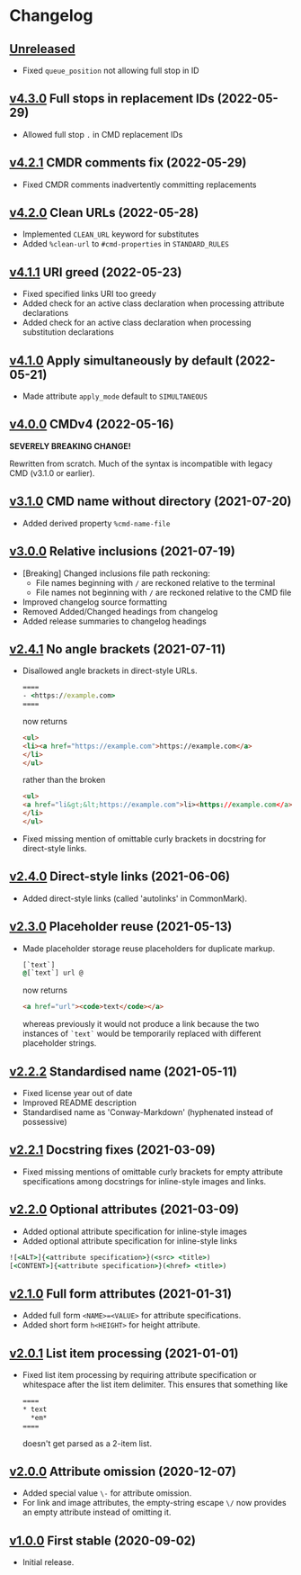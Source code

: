 # Changelog


## [Unreleased]

- Fixed `queue_position` not allowing full stop in ID


## [v4.3.0] Full stops in replacement IDs (2022-05-29)

- Allowed full stop `.` in CMD replacement IDs


## [v4.2.1] CMDR comments fix (2022-05-29)

- Fixed CMDR comments inadvertently committing replacements


## [v4.2.0] Clean URLs (2022-05-28)

- Implemented `CLEAN_URL` keyword for substitutes
- Added `%clean-url` to `#cmd-properties` in `STANDARD_RULES`


## [v4.1.1] URI greed (2022-05-23)

- Fixed specified links URI too greedy
- Added check for an active class declaration
  when processing attribute declarations
- Added check for an active class declaration
  when processing substitution declarations


## [v4.1.0] Apply simultaneously by default (2022-05-21)

- Made attribute `apply_mode` default to `SIMULTANEOUS`


## [v4.0.0] CMDv4 (2022-05-16)

**SEVERELY BREAKING CHANGE!**

Rewritten from scratch.
Much of the syntax is incompatible with legacy CMD (v3.1.0 or earlier).


## [v3.1.0] CMD name without directory (2021-07-20)

- Added derived property `%cmd-name-file`


## [v3.0.0] Relative inclusions (2021-07-19)

- [Breaking] Changed inclusions file path reckoning:
  - File names beginning with `/` are reckoned relative to the terminal
  - File names not beginning with `/` are reckoned relative to the CMD file
- Improved changelog source formatting
- Removed Added/Changed headings from changelog
- Added release summaries to changelog headings


## [v2.4.1] No angle brackets (2021-07-11)

- Disallowed angle brackets in direct-style URLs.
  
  ````cmd
  ====
  - <https://example.com>
  ====
  ````
  now returns
  ````html
  <ul>
  <li><a href="https://example.com">https://example.com</a>
  </li>
  </ul>
  ````
  rather than the broken
  ````html
  <ul>
  <a href="li&gt;&lt;https://example.com">li><https://example.com</a>
  </li>
  </ul>
  ````

- Fixed missing mention of omittable curly brackets
  in docstring for direct-style links.


## [v2.4.0] Direct-style links (2021-06-06)

- Added direct-style links (called 'autolinks' in CommonMark).


## [v2.3.0] Placeholder reuse (2021-05-13)

- Made placeholder storage reuse placeholders for duplicate markup.
  
  ````cmd
  [`text`]
  @[`text`] url @
  ````
  now returns
  ````html
  <a href="url"><code>text</code></a>
  ````
  whereas previously it would not produce a link
  because the two instances of `` `text` `` would be
  temporarily replaced with different placeholder strings.


## [v2.2.2] Standardised name (2021-05-11)

- Fixed license year out of date
- Improved README description
- Standardised name as 'Conway-Markdown' (hyphenated instead of possessive)


## [v2.2.1] Docstring fixes (2021-03-09)

- Fixed missing mentions of omittable curly brackets
  for empty attribute specifications
  among docstrings for inline-style images and links.


## [v2.2.0] Optional attributes (2021-03-09)

- Added optional attribute specification for inline-style images
- Added optional attribute specification for inline-style links

````cmd
![<ALT>]{<attribute specification>}(<src> <title>)
[<CONTENT>]{<attribute specification>}(<href> <title>)
````


## [v2.1.0] Full form attributes (2021-01-31)

- Added full form `<NAME>=<VALUE>` for attribute specifications.
- Added short form `h<HEIGHT>` for height attribute.


## [v2.0.1] List item processing (2021-01-01)

- Fixed list item processing by requiring attribute specification
  or whitespace after the list item delimiter.
  This ensures that something like
  
  ````cmd
  ====
  * text
    *em*
  ====
  ````
  doesn't get parsed as a 2-item list.


## [v2.0.0] Attribute omission (2020-12-07)

- Added special value `\-` for attribute omission.
- For link and image attributes,
  the empty-string escape `\/` now provides an empty attribute
  instead of omitting it.


## [v1.0.0] First stable (2020-09-02)

- Initial release.


[Unreleased]:
  https://github.com/conway-markdown/conway-markdown/compare/v4.3.0...HEAD
[v4.3.0]:
  https://github.com/conway-markdown/conway-markdown/compare/v4.2.1...v4.3.0
[v4.2.1]:
  https://github.com/conway-markdown/conway-markdown/compare/v4.2.0...v4.2.1
[v4.2.0]:
  https://github.com/conway-markdown/conway-markdown/compare/v4.1.1...v4.2.0
[v4.1.1]:
  https://github.com/conway-markdown/conway-markdown/compare/v4.1.0...v4.1.1
[v4.1.0]:
  https://github.com/conway-markdown/conway-markdown/compare/v4.0.0...v4.1.0
[v4.0.0]:
  https://github.com/conway-markdown/conway-markdown/compare/v3.1.0...v4.0.0
[v3.1.0]:
  https://github.com/conway-markdown/conway-markdown/compare/v3.0.0...v3.1.0
[v3.0.0]:
  https://github.com/conway-markdown/conway-markdown/compare/v2.4.1...v3.0.0
[v2.4.1]:
  https://github.com/conway-markdown/conway-markdown/compare/v2.4.0...v2.4.1
[v2.4.0]:
  https://github.com/conway-markdown/conway-markdown/compare/v2.3.0...v2.4.0
[v2.3.0]:
  https://github.com/conway-markdown/conway-markdown/compare/v2.2.2...v2.3.0
[v2.2.2]:
  https://github.com/conway-markdown/conway-markdown/compare/v2.2.1...v2.2.2
[v2.2.1]:
  https://github.com/conway-markdown/conway-markdown/compare/v2.2.0...v2.2.1
[v2.2.0]:
  https://github.com/conway-markdown/conway-markdown/compare/v2.1.0...v2.2.0
[v2.1.0]:
  https://github.com/conway-markdown/conway-markdown/compare/v2.0.1...v2.1.0
[v2.0.1]:
  https://github.com/conway-markdown/conway-markdown/compare/v2.0.0...v2.0.1
[v2.0.0]:
  https://github.com/conway-markdown/conway-markdown/compare/v1.0.0...v2.0.0
[v1.0.0]:
  https://github.com/conway-markdown/conway-markdown/releases/tag/v1.0.0
